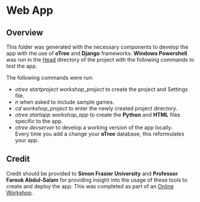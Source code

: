 # Web App

## Overview
This folder was generated with the necessary components to develop the app with the use of <b>oTree</b> and <b>Django</b> frameworks.
<b>Windows Powershell</b> was run in the <a href = "https://github.com/Dipto9999/Data_Collection_App">Head</a> directory of the project with the following commands to test the app. 

The following commands were run:
<ul>
    <li><i>otree startproject workshop_project</i> to create the project and Settings file.</li>
    <li><i>n</i> when asked to include sample games.</li>
    <li><i>cd workshop_project</i> to enter the newly created project directory.</li>
    <li><i>otree startapp workshop_app</i> to create the <b>Python</b> and <b>HTML</b> files specific to the app.</li>
    <li><i>otree devserver</i> to develop a working version of the app locally.</br>
           Every time you add a change your <b>oTree</b> database, this reformulates your app.</li>
</ul>

## Credit
Credit should be provided to <b>Simon Frasier University</b> and <b>Professor Farouk Abdul-Salam</b> for providing
insight into the usage of these tools to create and deploy the app. This was completed as part of an 
<a href = "https://sites.google.com/view/farouk-abdul-salam/my-teaching-workshop/workshop?authuser=0">Online Workshop</a>.